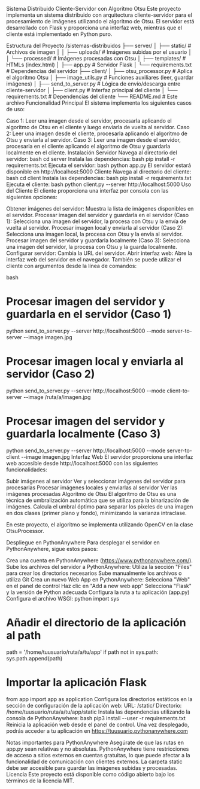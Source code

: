 Sistema Distribuido Cliente-Servidor con Algoritmo Otsu
Este proyecto implementa un sistema distribuido con arquitectura cliente-servidor para el procesamiento de imágenes utilizando el algoritmo de Otsu. El servidor está desarrollado con Flask y proporciona una interfaz web, mientras que el cliente está implementado en Python puro.

Estructura del Proyecto
/sistemas-distribuidos
├── server/
│   ├── static/               # Archivos de imagen
│   │   ├── uploads/          # Imágenes subidas por el usuario
│   │   └── processed/        # Imágenes procesadas con Otsu
│   ├── templates/            # HTMLs (index.html)
│   ├── app.py                # Servidor Flask
│   └── requirements.txt      # Dependencias del servidor
├── client/
│   ├── otsu_processor.py     # Aplica el algoritmo Otsu
│   ├── image_utils.py        # Funciones auxiliares (leer, guardar imágenes)
│   ├── send_to_server.py     # Lógica de envío/descarga entre cliente-servidor
│   ├── client.py             # Interfaz principal del cliente
│   └── requirements.txt      # Dependencias del cliente
└── README.md                 # Este archivo
Funcionalidad Principal
El sistema implementa los siguientes casos de uso:

Caso 1: Leer una imagen desde el servidor, procesarla aplicando el algoritmo de Otsu en el cliente y luego enviarla de vuelta al servidor.
Caso 2: Leer una imagen desde el cliente, procesarla aplicando el algoritmo de Otsu y enviarla al servidor.
Caso 3: Leer una imagen desde el servidor, procesarla en el cliente aplicando el algoritmo de Otsu y guardarla localmente en el cliente.
Instalación
Servidor
Navega al directorio del servidor:
bash
cd server
Instala las dependencias:
bash
pip install -r requirements.txt
Ejecuta el servidor:
bash
python app.py
El servidor estará disponible en http://localhost:5000
Cliente
Navega al directorio del cliente:
bash
cd client
Instala las dependencias:
bash
pip install -r requirements.txt
Ejecuta el cliente:
bash
python client.py --server http://localhost:5000
Uso del Cliente
El cliente proporciona una interfaz por consola con las siguientes opciones:

Obtener imágenes del servidor: Muestra la lista de imágenes disponibles en el servidor.
Procesar imagen del servidor y guardarla en el servidor (Caso 1): Selecciona una imagen del servidor, la procesa con Otsu y la envía de vuelta al servidor.
Procesar imagen local y enviarla al servidor (Caso 2): Selecciona una imagen local, la procesa con Otsu y la envía al servidor.
Procesar imagen del servidor y guardarla localmente (Caso 3): Selecciona una imagen del servidor, la procesa con Otsu y la guarda localmente.
Configurar servidor: Cambia la URL del servidor.
Abrir interfaz web: Abre la interfaz web del servidor en el navegador.
También se puede utilizar el cliente con argumentos desde la línea de comandos:

bash
# Procesar imagen del servidor y guardarla en el servidor (Caso 1)
python send_to_server.py --server http://localhost:5000 --mode server-to-server --image imagen.jpg

# Procesar imagen local y enviarla al servidor (Caso 2)
python send_to_server.py --server http://localhost:5000 --mode client-to-server --image /ruta/a/imagen.jpg

# Procesar imagen del servidor y guardarla localmente (Caso 3)
python send_to_server.py --server http://localhost:5000 --mode server-to-client --image imagen.jpg
Interfaz Web
El servidor proporciona una interfaz web accesible desde http://localhost:5000 con las siguientes funcionalidades:

Subir imágenes al servidor
Ver y seleccionar imágenes del servidor para procesarlas
Procesar imágenes locales y enviarlas al servidor
Ver las imágenes procesadas
Algoritmo de Otsu
El algoritmo de Otsu es una técnica de umbralización automática que se utiliza para la binarización de imágenes. Calcula el umbral óptimo para separar los píxeles de una imagen en dos clases (primer plano y fondo), minimizando la varianza intraclase.

En este proyecto, el algoritmo se implementa utilizando OpenCV en la clase OtsuProcessor.

Despliegue en PythonAnywhere
Para desplegar el servidor en PythonAnywhere, sigue estos pasos:

Crea una cuenta en PythonAnywhere (https://www.pythonanywhere.com/).
Sube los archivos del servidor a PythonAnywhere:
Utiliza la sección "Files" para crear los directorios necesarios
Sube manualmente los archivos o utiliza Git
Crea un nuevo Web App en PythonAnywhere:
Selecciona "Web" en el panel de control
Haz clic en "Add a new web app"
Selecciona "Flask" y la versión de Python adecuada
Configura la ruta a tu aplicación (app.py)
Configura el archivo WSGI:
python
import sys

# Añadir el directorio de la aplicación al path
path = '/home/tuusuario/ruta/a/tu/app'
if path not in sys.path:
    sys.path.append(path)

# Importar la aplicación Flask
from app import app as application
Configura los directorios estáticos en la sección de configuración de la aplicación web:
URL: /static/
Directorio: /home/tuusuario/ruta/a/tu/app/static
Instala las dependencias utilizando la consola de PythonAnywhere:
bash
pip3 install --user -r requirements.txt
Reinicia la aplicación web desde el panel de control.
Una vez desplegado, podrás acceder a tu aplicación en https://tuusuario.pythonanywhere.com

Notas importantes para PythonAnywhere
Asegúrate de que las rutas en app.py sean relativas y no absolutas.
PythonAnywhere tiene restricciones de acceso a sitios externos en cuentas gratuitas, lo que puede afectar a la funcionalidad de comunicación con clientes externos.
La carpeta static debe ser accesible para guardar las imágenes subidas y procesadas.
Licencia
Este proyecto está disponible como código abierto bajo los términos de la licencia MIT.

